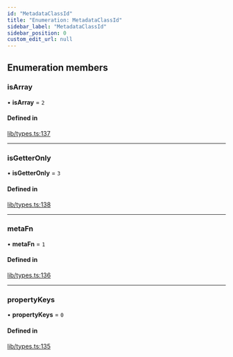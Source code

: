 ```yaml
---
id: "MetadataClassId"
title: "Enumeration: MetadataClassId"
sidebar_label: "MetadataClassId"
sidebar_position: 0
custom_edit_url: null
---
```


## Enumeration members

### isArray

• **isArray** = `2`

#### Defined in

[lib/types.ts:137](https://github.com/nartc/mapper/blob/26cdf55/packages/core/src/lib/types.ts#L137)

___

### isGetterOnly

• **isGetterOnly** = `3`

#### Defined in

[lib/types.ts:138](https://github.com/nartc/mapper/blob/26cdf55/packages/core/src/lib/types.ts#L138)

___

### metaFn

• **metaFn** = `1`

#### Defined in

[lib/types.ts:136](https://github.com/nartc/mapper/blob/26cdf55/packages/core/src/lib/types.ts#L136)

___

### propertyKeys

• **propertyKeys** = `0`

#### Defined in

[lib/types.ts:135](https://github.com/nartc/mapper/blob/26cdf55/packages/core/src/lib/types.ts#L135)
